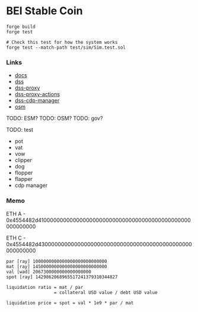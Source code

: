 # BEI Stable Coin

```shell
forge build
forge test
```

```shell
# Check this test for how the system works
forge test --match-path test/sim/Sim.test.sol
```

### Links

-   [docs](https://docs.makerdao.com/)
-   [dss](https://github.com/makerdao/dss)
-   [dss-proxy](https://github.com/makerdao/dss-proxy)
-   [dss-proxy-actions](https://github.com/makerdao/dss-proxy-actions)
-   [dss-cdp-manager](https://github.com/makerdao/dss-cdp-manager)
-   [osm](https://github.com/makerdao/osm)

TODO: ESM?
TODO: OSM?
TODO: gov?

TODO: test

-   pot
-   vat
-   vow
-   clipper
-   dog
-   flopper
-   flapper
-   cdp manager

### Memo

ETH A - 0x4554482d41000000000000000000000000000000000000000000000000000000

ETH C - 0x4554482d43000000000000000000000000000000000000000000000000000000

```
par [ray] 1000000000000000000000000000
mat [ray] 1450000000000000000000000000
val [wad] 2067300000000000000000
spot [ray] 1429862068965517241379310344827

liquidation ratio = mat / par
                  = collateral USD value / debt USD value

liquidation price = spot = val * 1e9 * par / mat
```
